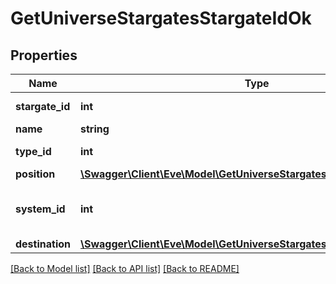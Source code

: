 # GetUniverseStargatesStargateIdOk

## Properties
Name | Type | Description | Notes
------------ | ------------- | ------------- | -------------
**stargate_id** | **int** | stargate_id integer | 
**name** | **string** | name string | 
**type_id** | **int** | type_id integer | 
**position** | [**\Swagger\Client\Eve\Model\GetUniverseStargatesStargateIdPosition**](GetUniverseStargatesStargateIdPosition.md) |  | 
**system_id** | **int** | The solar system this stargate is in | 
**destination** | [**\Swagger\Client\Eve\Model\GetUniverseStargatesStargateIdDestination**](GetUniverseStargatesStargateIdDestination.md) |  | 

[[Back to Model list]](../README.md#documentation-for-models) [[Back to API list]](../README.md#documentation-for-api-endpoints) [[Back to README]](../README.md)


